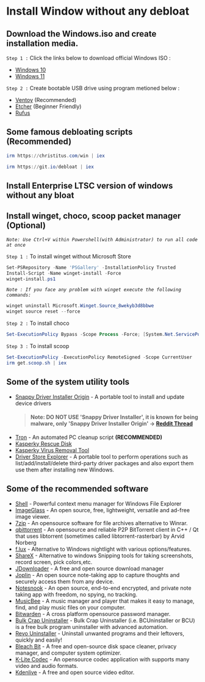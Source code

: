 # Install Window without any debloat

## Download the Windows.iso and create installation media.

`Step 1 :` Click the links below to download official Windows ISO :

- [Windows 10](https://www.microsoft.com/software-download/windows10)
- [Windows 11](https://www.microsoft.com/software-download/windows11)

`Step 2 :` Create bootable USB drive using program metioned below :

- [Ventoy](https://www.ventoy.net/en/download.html) (Recommended)
- [Etcher](https://www.balena.io/etcher) (Beginner Friendly)
- [Rufus](https://rufus.ie/en/)

## Some famous debloating scripts (Recommended)

```powershell
irm https://christitus.com/win | iex
```

```powershell
irm https://git.io/debloat | iex
```

## Install Enterprise LTSC version of windows without any bloat

## Install winget, choco, scoop packet manager (Optional)

_`Note: Use Ctrl+V within Powershell(with Administrator) to run all code at once`_

`Step 1 :` To install winget without Microsoft Store

```powershell
Set-PSRepository -Name 'PSGallery' -InstallationPolicy Trusted
Install-Script -Name winget-install -Force
winget-install.ps1
```

_`Note : If you face any problem with winget execute the following commands:`_
```powershell
winget uninstall Microsoft.Winget.Source_8wekyb3d8bbwe
winget source reset --force
```

`Step 2 :` To install choco

```powershell
Set-ExecutionPolicy Bypass -Scope Process -Force; [System.Net.ServicePointManager]::SecurityProtocol = [System.Net.ServicePointManager]::SecurityProtocol -bor 3072; iex ((New-Object System.Net.WebClient).DownloadString('https://community.chocolatey.org/install.ps1'))
```

`Step 3 :` To install scoop

```powershell
Set-ExecutionPolicy -ExecutionPolicy RemoteSigned -Scope CurrentUser
irm get.scoop.sh | iex
```

## Some of the system utility tools

- [Snappy Driver Installer Origin](https://www.snappy-driver-installer.org/) - A portable tool to install and update device drivers
  > #### Note: DO NOT USE **'Snappy Driver Installer'**, it is known for being malware, only **'Snappy Driver Installer Origin'** -> [Reddit Thread](https://www.reddit.com/r/software/comments/ui3orx/snappy_driver_installer_vs_origin/)
- [Tron](https://github.com/bmrf/tron) - An automated PC cleanup script **(RECOMMENDED)**
- [Kasperky Rescue Disk](https://www.kaspersky.co.in/downloads/free-rescue-disk)
- [Kasperky Virus Removal Tool](https://www.kaspersky.co.in/downloads/free-virus-removal-tool)
- [Driver Store Explorer](https://github.com/lostindark/DriverStoreExplorer) - A portable tool to perform operations such as list/add/install/delete third-party driver packages and also export them use them after installing new Windows.

## Some of the recommended software

- [Shell](https://nilesoft.org/) - Powerful context menu manager for Windows File Explorer
- [ImageGlass](https://imageglass.org) - An open source, free, lightweight, versatile and ad-free image viewer.
- [7zip](https://www.7-zip.org/) - An opensource software for file archives alternative to Winrar.
- [qbittorrent](https://www.qbittorrent.org/download) - An opensource and reliable P2P BitTorrent client in C++ / Qt that uses libtorrent (sometimes called libtorrent-rasterbar) by Arvid Norberg
- [f.lux](https://justgetflux.com/) - Alternative to Windows nightlight with various options/features.
- [ShareX](https://getsharex.com/) - Alternative to windows Snipping tools for taking screenshots, record screen, pick colors,etc.
- [JDownloader](https://jdownloader.org/) - A free and open source download manager
- [Joplin](https://joplinapp.org/) - An open source note-taking app to capture thoughts and securely access them from any device.
- [Notesnook](https://notesnook.com/) - An open source, end-to-end encrypted, and private note taking app with freedom, no spying, no tracking.
- [MusicBee](https://getmusicbee.com/) - A music manager and player that makes it easy to manage, find, and play music files on your computer.
- [Bitwarden](https://bitwarden.com/) - A cross platform opensource password manager.
- [Bulk Crap Uninstaller](https://www.bcuninstaller.com/) - Bulk Crap Uninstaller (i.e. BCUninstaller or BCU) is a free bulk program uninstaller with advanced automation.
- [Revo Uninstaller](https://www.revouninstaller.com/) - Uninstall unwanted programs and their leftovers, quickly and easily!
- [Bleach Bit](https://www.bleachbit.org/) - A free and open-source disk space cleaner, privacy manager, and computer system optimizer.
- [K-Lite Codec](https://codecguide.com/) - An opensource codec application with supports many video and audio formats.
- [Kdenlive](https://kdenlive.org/en/) - A free and open source video editor.
